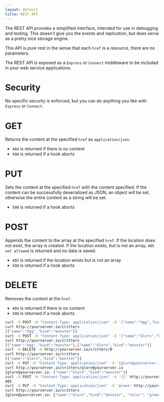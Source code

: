 ```yaml
---
layout: default
title: REST API
---
```


The REST API provides a simplified interface, intended for use in
debugging and testing. This doesn't give you the events and replication,
but does serve as a pretty nice storage engine.

This API is _pure_ rest in the sense that each `href` is a resource,
there are no parameters.

The REST API is exposed as a `Express` or `Connect` middleware to be
included in your web service applications.

# Security

No specific security is enforced, but you can do anything you like with
`Express` or `Connect`.

# GET
Returns the content at the specified `href` as `application/json`.

* `404` is returned if there is no content
* `500` is returned if a hook aborts

# PUT
Sets the content at the specified `href` with the content specified. If
the content can be successfully deserialized as JSON, an object will be
set, otherwise the entire content as a string will be set.

* `500` is returned if a hook aborts

# POST
Appends the content to the array at the specified `href`. If the
location does not exist, the array is created. If the location exists,
but is not an array, `405 not allowed` is returned and no data is saved.

* `405` is returned if the location exists but is not an array
* `500` is returned if a hook aborts

# DELETE
Removes the content at the `href`.

* `404` is returned if there is no content
* `500` is returned if a hook aborts

```bash
curl -X POST -H "Content-Type: application/json" -d '{"name":"Ugg","kind":"monster"}' http://yourserver.io/critters
curl http://yourserver.io/critters
[{"name":"Ugg","kind":"monster"}]
curl -X POST -H "Content-Type: application/json" -d '{"name":"Glorn","kind":"monster"}' http://yourserver.io/critters
curl http://yourserver.io/critters
[{"name":"Ugg","kind":"monster"},{"name":"Glorn","kind":"monster"}]
curl -X DELETE -H http://yourserver.io/critters/0
curl http://yourserver.io/critters
[{"name":"Glorn","kind":"monster"}]
curl -X PUT -H "Content-Type: application/json" -d '{glorn@yourserver.io: {"name":"Glorn","kind":"monster"}}' http://yourserver.io/critters
curl http://yourserver.io/critters/glorn@yourserver.io
{glorn@yourserver.io: {"name":"Glorn","kind":"monster"}}
curl -X POST -H "Content-Type: application/json" -d '{}' http://yourserver.io/critters
405
curl -X PUT -H "Content-Type: application/json" -d 'green' http://yourserver.io/critters/glorn@yourserver.io/color
curl http://yourserver.io/critters
{glorn@yourserver.io: {"name":"Glorn","kind":"monster", "color": "green"}}
```
